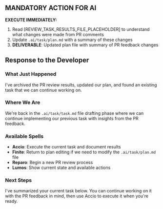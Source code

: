 ## MANDATORY ACTION FOR AI

**EXECUTE IMMEDIATELY:**

1. Read [REVIEW_TASK_RESULTS_FILE_PLACEHOLDER] to understand what changes were made from PR comments
2. Update `.ai/task/plan.md` with a summary of these changes
3. **DELIVERABLE**: Updated plan file with summary of PR feedback changes

## Response to the Developer

### What Just Happened

I've archived the PR review results, updated our plan, and found an existing task that we can continue working on.

### Where We Are

We're back in the `.ai/task/task.md` file drafting phase where we can continue implementing our previous task with insights from the PR feedback.

### Available Spells

- **Accio**: Execute the current task and document results
- **Finite**: Return to plan editing if we need to modify the `.ai/task/plan.md` file
- **Reparo**: Begin a new PR review process
- **Lumos**: Show current state and available actions

### Next Steps

I've summarized your current task below. You can continue working on it with the PR feedback in mind, then use Accio to execute it when you're ready.
